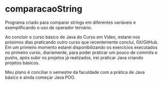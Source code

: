 # comparacaoString
 Programa criado para comparar strings em diferentes variáveis e exemplificando o uso de operador ternário.

Ao concluir o curso básico de Java do Curso em Vídeo, estarei nos próximos dias praticando outro curso que recentemente concluí, Git/GitHub. Em um primeiro momento estarei disponibilizando os exercícios executados no primeiro curso, diariamente, para poder praticar um pouco de commits e pushs, após subir os projetos já realizados, irei praticar Java criando projetos básicos.

Meu plano é conciliar o semestre da faculdade com a prática de Java básico e ainda começar Java POO.
